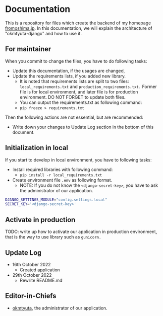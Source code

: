 # Documentation
This is a repository for files which create the backend of my homepage [fromoshima.jp](https://fromoshima.jp). In this documentation, we will explain the architecture of "okmtyuta-django" and how to use it.

## For maintainer
When you commit to change the files, you have to do following tasks:
- Update this documentation, if the usages are changed,
- Update the requirements lists, if you added new library. 
  - It is noted that requirements lists are split to two files: `local_requirements.txt` and `production_requirements.txt.` Former file is for local environment, and later file is for production environment. DO NOT FORGET to update both files.
  - You can output the requirements.txt as following command:
  - `pip freeze > requirements.txt`

Then the following actions are not essential, but are recommended:
- Write down your changes to Update Log section in the bottom of this document.

## Initialization in local
If you start to develop in local environment, you have to following tasks:
  - Install required libraries with following command:
    - `pip install -r local_requirements.txt`
  - Create environment file `.env` as following format.
    - NOTE: If you do not know the `<django-secret-key>`, you have to ask the administrator of our application.
  ```bash
  DJANGO_SETTINGS_MODULE="config.settings.local"
  SECRET_KEY='<django-secret-key>'
  ```

## Activate in production
TODO: write up how to activate our application in production environment, that is the way to use library such as `gunicorn.`

## Update Log
- 16th October 2022
  - Created application
- 29th October 2022
  - Rewrite README.md

## Editor-in-Chiefs
- [okmtyuta](https://github.com/okmtyuta), the administrator of our application. 